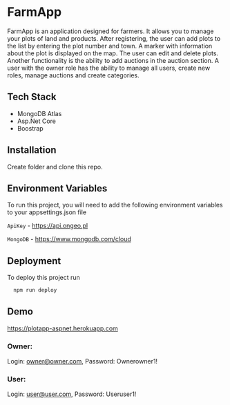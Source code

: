 
# FarmApp

FarmApp is an application designed for farmers. It allows you to manage your plots of land and products. After registering, the user can add plots to the list by entering the plot number and town. A marker with information about the plot is displayed on the map. The user can edit and delete plots. 
Another functionality is the ability to add auctions in the auction section. 
A user with the owner role has the ability to manage all users, create new roles, manage auctions and create categories. 



## Tech Stack

- MongoDB Atlas  
- Asp.Net Core  
- Boostrap  




## Installation

Create folder and clone this repo. 

    
## Environment Variables

To run this project, you will need to add the following environment variables to your appsettings.json file

`ApiKey` - https://api.ongeo.pl

`MongoDB` - https://www.mongodb.com/cloud


## Deployment

To deploy this project run

```bash
  npm run deploy
```


## Demo

https://plotapp-aspnet.herokuapp.com

### Owner:  
Login: owner@owner.com, 
Password: Ownerowner1!   
### User:  
Login: user@user.com, 
Password: Useruser1!
